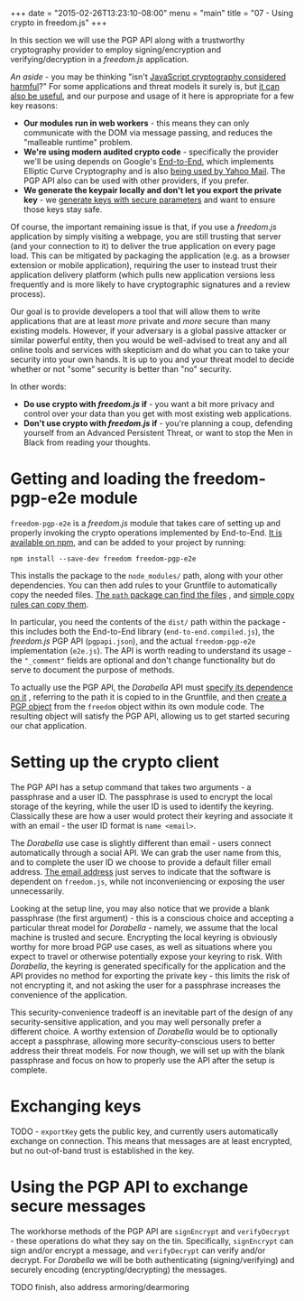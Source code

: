 +++
date = "2015-02-26T13:23:10-08:00"
menu = "main"
title = "07 - Using crypto in freedom.js"
+++

In this section we will use the PGP API along with a trustworthy cryptography
provider to employ signing/encryption and verifying/decryption in a *freedom.js*
application.

*An aside* - you may be thinking "isn't
 [JavaScript cryptography considered harmful](http://matasano.com/articles/javascript-cryptography/)?"
 For some applications and threat models it surely is, but
 [it can also be useful](http://vnhacker.blogspot.co.uk/2014/06/why-javascript-crypto-is-useful.html),
 and our purpose and usage of it here is appropriate for a few key reasons:

- **Our modules run in web workers** - this means they can only
  communicate with the DOM via message passing, and reduces the
  "malleable runtime" problem.
- **We're using modern audited crypto code** - specifically the
  provider we'll be using depends on Google's
  [End-to-End](https://github.com/google/end-to-end), which implements
  Elliptic Curve Cryptography and is also
  [being used by Yahoo Mail](http://yahoo.tumblr.com/post/113708033335/user-focused-security-end-to-end-encryption).
  The PGP API also can be used with other providers, if you prefer.
- **We generate the keypair locally and don't let you export the
  private key** - we
  [generate keys with secure parameters](https://github.com/freedomjs/freedom-pgp-e2e/issues/25)
  and want to ensure those keys stay safe.

Of course, the important remaining issue is that, if you use a
*freedom.js* application by simply visiting a webpage, you are still
trusting that server (and your connection to it) to deliver the true
application on every page load. This can be mitigated by packaging the
application (e.g. as a browser extension or mobile application),
requiring the user to instead trust their application delivery
platform (which pulls new application versions less frequently and is
more likely to have cryptographic signatures and a review process).

Our goal is to provide developers a tool that will allow them to write
applications that are at least *more* private and *more* secure than
many existing models. However, if your adversary is a global passive
attacker or similar powerful entity, then you would be well-advised to
treat any and all online tools and services with skepticism and do
what you can to take your security into your own hands. It is up to
you and your threat model to decide whether or not "some" security is
better than "no" security.

In other words:

- __Do use crypto with *freedom.js* if__ -  you want a bit more privacy
  and control over your data than you get with most existing web
  applications.
- __Don't use crypto with *freedom.js* if__ - you're planning a coup,
  defending yourself from an Advanced Persistent Threat, or want to stop the Men
  in Black from reading your thoughts.

# Getting and loading the freedom-pgp-e2e module
`freedom-pgp-e2e` is a *freedom.js* module that takes care of setting up and
properly invoking the crypto operations implemented by End-to-End.
[It is available on npm](https://www.npmjs.com/package/freedom-pgp-e2e), and
can be added to your project by running:

    npm install --save-dev freedom freedom-pgp-e2e

This installs the package to the `node_modules/` path, along with your other
dependencies. You can then add rules to your Gruntfile to automatically copy the
needed files.
[The `path` package can find the files](https://github.com/soycode/dorabella/blob/master/Gruntfile.js#L5-6)
, and
[simple copy rules can copy them](https://github.com/soycode/dorabella/blob/master/Gruntfile.js#L34-41).

In particular, you need the contents of the `dist/` path within the package -
this includes both the End-to-End library (`end-to-end.compiled.js`), the
*freedom.js* PGP API (`pgpapi.json`), and the actual `freedom-pgp-e2e`
implementation (`e2e.js`). The API is worth reading to understand its usage -
the `"_comment"` fields are optional and don't change functionality but do serve
to document the purpose of methods.

To actually use the PGP API, the *Dorabella* API must
[specify its dependence on it](https://github.com/soycode/dorabella/blob/master/src/securechat.json#L17-20)
, referring to the path it is copied to in the Gruntfile, and then
[create a PGP object](https://github.com/soycode/dorabella/blob/master/src/securechat.js#L27)
from the `freedom` object within its own module code. The resulting object will
satisfy the PGP API, allowing us to get started securing our chat application.

# Setting up the crypto client
The PGP API has a setup command that takes two arguments - a passphrase and a
user ID. The passphrase is used to encrypt the local storage of the keyring,
while the user ID is used to identify the keyring. Classically these are how
a user would protect their keyring and associate it with an email - the user ID
format is `name <email>`.

The *Dorabella* use case is slightly different than email - users connect
automatically through a social API. We can grab the user name from this, and
to complete the user ID we choose to provide a default filler email address.
[The email address](https://github.com/soycode/dorabella/blob/master/src/securechat.js#L53)
just serves to indicate that the software is dependent on `freedom.js`, while
not inconveniencing or exposing the user unnecessarily.

Looking at the setup line, you may also notice that we provide a blank
passphrase (the first argument) - this is a conscious choice and accepting a
particular threat model for *Dorabella* - namely, we assume that the local
machine is trusted and secure. Encrypting the local keyring is obviously worthy
for more broad PGP use cases, as well as situations where you expect to travel
or otherwise potentially expose your keyring to risk. With *Dorabella*, the
keyring is generated specifically for the application and the API provides no
method for exporting the private key - this limits the risk of not encrypting
it, and not asking the user for a passphrase increases the convenience of the
application.

This security-convenience tradeoff is an inevitable part of the design of any
security-sensitive application, and you may well personally prefer a different
choice. A worthy extension of *Dorabella* would be to optionally accept a
passphrase, allowing more security-conscious users to better address their
threat models. For now though, we will set up with the blank passphrase and
focus on how to properly use the API after the setup is complete.

# Exchanging keys
TODO - `exportKey` gets the public key, and currently users automatically
exchange on connection. This means that messages are at least encrypted, but
no out-of-band trust is established in the key.

# Using the PGP API to exchange secure messages
The workhorse methods of the PGP API are `signEncrypt` and `verifyDecrypt` -
these operations do what they say on the tin. Specifically, `signEncrypt` can
sign and/or encrypt a message, and `verifyDecrypt` can verify and/or decrypt.
For *Dorabella* we will be both authenticating (signing/verifying) and securely
encoding (encrypting/decrypting) the messages.

TODO finish, also address armoring/dearmoring
